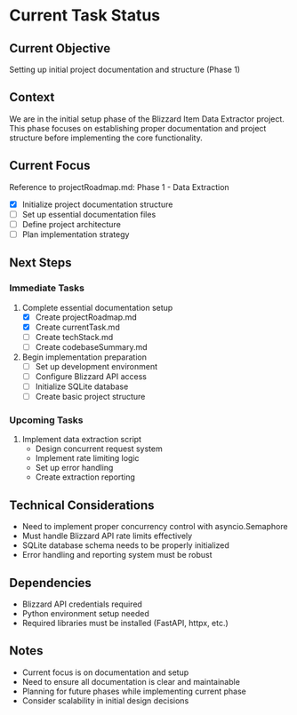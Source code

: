 # Current Task Status

## Current Objective

Setting up initial project documentation and structure (Phase 1)

## Context

We are in the initial setup phase of the Blizzard Item Data Extractor project. This phase focuses on establishing proper documentation and project structure before implementing the core functionality.

## Current Focus

Reference to projectRoadmap.md: Phase 1 - Data Extraction

- [x] Initialize project documentation structure
- [ ] Set up essential documentation files
- [ ] Define project architecture
- [ ] Plan implementation strategy

## Next Steps

### Immediate Tasks

1. Complete essential documentation setup
   - [x] Create projectRoadmap.md
   - [x] Create currentTask.md
   - [ ] Create techStack.md
   - [ ] Create codebaseSummary.md

2. Begin implementation preparation
   - [ ] Set up development environment
   - [ ] Configure Blizzard API access
   - [ ] Initialize SQLite database
   - [ ] Create basic project structure

### Upcoming Tasks

1. Implement data extraction script
   - Design concurrent request system
   - Implement rate limiting logic
   - Set up error handling
   - Create extraction reporting

## Technical Considerations

- Need to implement proper concurrency control with asyncio.Semaphore
- Must handle Blizzard API rate limits effectively
- SQLite database schema needs to be properly initialized
- Error handling and reporting system must be robust

## Dependencies

- Blizzard API credentials required
- Python environment setup needed
- Required libraries must be installed (FastAPI, httpx, etc.)

## Notes

- Current focus is on documentation and setup
- Need to ensure all documentation is clear and maintainable
- Planning for future phases while implementing current phase
- Consider scalability in initial design decisions
